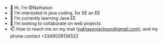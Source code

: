 - 👋 Hi, I’m @Nathason
- 👀 I’m interested in java coding, for SE an EE
- 🌱 I’m currently learning Java EE 
- 💞️ I’m looking to collaborate on web projects
- 📫 How to reach me on my mail (nathasonjackson@gmail.com), and my phone contact +2349026136522
